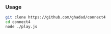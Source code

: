 
### Usage 
  
``` bash  
git clone https://github.com/ghadad/connect4
cd connect4  
node ./play.js
```  
